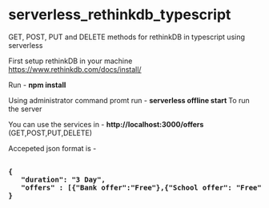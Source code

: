 # serverless_rethinkdb_typescript
GET, POST, PUT and DELETE methods for rethinkDB in typescript using serverless

First setup rethinkDB in your machine
https://www.rethinkdb.com/docs/install/

Run - <b> npm install </b>

Using administrator command promt run - <b> serverless offline start </b>
To run the server

You can use the services in - <b> http://localhost:3000/offers </b> (GET,POST,PUT,DELETE)

Accepeted json format is - 
<pre><b>
{
   "duration": "3 Day",
   "offers" : [{"Bank offer":"Free"},{"School offer": "Free"}]
}
</b></pre>

